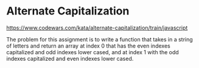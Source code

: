 # Alternate Capitalization
https://www.codewars.com/kata/alternate-capitalization/train/javascript

The problem for this assignment is to write a function that takes in a string of letters and return an array at index 0 that has the even indexes capitalized and odd indexes lower cased, and at index 1 with the odd indexes capitalized and even indexes lower cased.
